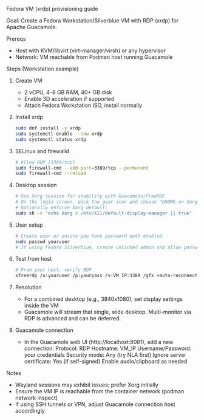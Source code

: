 Fedora VM (xrdp) provisioning guide

Goal: Create a Fedora Workstation/Silverblue VM with RDP (xrdp) for Apache Guacamole.

Prereqs
- Host with KVM/libvirt (virt-manager/virsh) or any hypervisor
- Network: VM reachable from Podman host running Guacamole

Steps (Workstation example)

1. Create VM
   - 2 vCPU, 4–8 GB RAM, 40+ GB disk
   - Enable 3D acceleration if supported
   - Attach Fedora Workstation ISO, install normally

2. Install xrdp
   ```bash
   sudo dnf install -y xrdp
   sudo systemctl enable --now xrdp
   sudo systemctl status xrdp
   ```

3. SELinux and firewalld
   ```bash
   # Allow RDP (3389/tcp)
   sudo firewall-cmd --add-port=3389/tcp --permanent
   sudo firewall-cmd --reload
   ```

4. Desktop session
   ```bash
   # Use Xorg session for stability with Guacamole/FreeRDP
   # On the login screen, pick the gear icon and choose "GNOME on Xorg"
   # Optionally enforce Xorg default:
   sudo sh -c 'echo Xorg > /etc/X11/default-display-manager || true'
   ```

5. User setup
   ```bash
   # Create user or ensure you have password auth enabled
   sudo passwd youruser
   # If using Fedora Silverblue, create unlocked admin and allow password login
   ```

6. Test from host
   ```bash
   # From your host, verify RDP
   xfreerdp /u:youruser /p:yourpass /v:VM_IP:3389 /gfx +auto-reconnect /sound:sys:alsa /microphone:sys:alsa
   ```

7. Resolution
   - For a combined desktop (e.g., 3840x1080), set display settings inside the VM
   - Guacamole will stream that single, wide desktop. Multi-monitor via RDP is advanced and can be deferred.

8. Guacamole connection
   - In the Guacamole web UI (http://localhost:8081), add a new connection:
     Protocol: RDP
     Hostname: VM_IP
     Username/Password: your credentials
     Security mode: Any (try NLA first)
     Ignore server certificate: Yes (if self-signed)
     Enable audio/clipboard as needed

Notes
- Wayland sessions may exhibit issues; prefer Xorg initially
- Ensure the VM IP is reachable from the container network (podman network inspect)
- If using SSH tunnels or VPN, adjust Guacamole connection host accordingly
